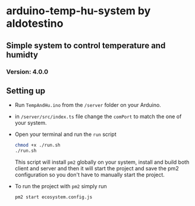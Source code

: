 # arduino-temp-hu-system by aldotestino

## Simple system to control temperature and humidty

### Version: 4.0.0

## Setting up

* Run `TempAndHu.ino` from the `/server` folder on your Arduino.
* in `/server/src/index.ts` file change the `comPort` to match the one of your system.
* Open your terminal and run the `run` script

    ```sh
    chmod +x ./run.sh
    ./run.sh
    ```
    This script will install `pm2` globally on your system, install and build both client and server and then it will start the project and save the pm2 configuration so you don't have to manually start the project.
* To run the project with `pm2` simply run

    ```sh
    pm2 start ecosystem.config.js
    ```